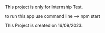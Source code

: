 This  project is only for Internship Test.

to run this app use command line --> npm start


This Project is created on 16/09/2023.